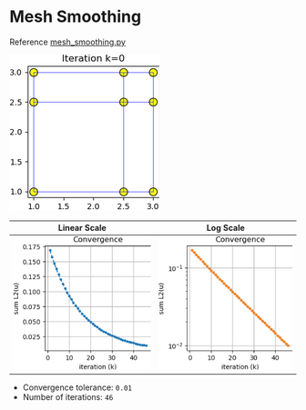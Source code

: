 # Mesh Smoothing

Reference [mesh_smoothing.py](mesh_smoothing.py)

![mesh_smoothing_iter__opt](fig/mesh_smoothing_iter__opt.gif)

Linear Scale | Log Scale
--|--
![mesh_smoothing_convergence](fig/mesh_smoothing_convergence.png) | ![mesh_smoothing_convergence](fig/mesh_smoothing_convergence_log.png)

* Convergence tolerance: `0.01`
* Number of iterations: `46`
